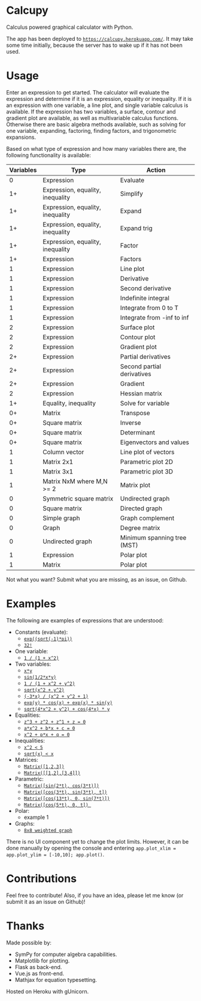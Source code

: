 # Calcupy

Calculus powered graphical calculator with Python.

The app has been deployed to [`https://calcupy.herokuapp.com/`](https://calcupy.herokuapp.com/). It may take some time initially, because the server has to wake up if it has not been used.

# Usage

Enter an expression to get started. The calculator will evaluate the expression and determine if it is an expression, equality or inequality. If it is an expression with one variable, a line plot, and single variable calculus is available. If the expression has two variables, a surface, contour and gradient plot are available, as well as multivariable calculus functions. Otherwise there are basic algebra methods available, such as solving for one variable, expanding, factoring, finding factors, and trigonometric expansions.

Based on what type of expression and how many variables there are, the following functionality is available:

|Variables|Type|Action|
|--|--|--|
|0|Expression|Evaluate|
|1+|Expression, equality, inequality|Simplify|
|1+|Expression, equality, inequality|Expand|
|1+|Expression, equality, inequality|Expand trig|
|1+|Expression, equality, inequality|Factor|
|1+|Expression|Factors|
|1|Expression|Line plot|
|1|Expression|Derivative|
|1|Expression|Second derivative|
|1|Expression|Indefinite integral|
|1|Expression|Integrate from 0 to T|
|1|Expression|Integrate from -inf to inf|
|2|Expression|Surface plot|
|2|Expression|Contour plot|
|2|Expression|Gradient plot|
|2+|Expression|Partial derivatives|
|2+|Expression|Second partial derivatives|
|2+|Expression|Gradient|
|2|Expression|Hessian matrix|
|1+|Equality, inequality|Solve for variable|
|0+|Matrix|Transpose|
|0+|Square matrix|Inverse|
|0+|Square matrix|Determinant|
|0+|Square matrix|Eigenvectors and values|
|1|Column vector|Line plot of vectors|
|1|Matrix 2x1|Parametric plot 2D|
|1|Matrix 3x1|Parametric plot 3D|
|1|Matrix NxM where M,N >= 2|Matrix plot|
|0|Symmetric square matrix|Undirected graph|
|0|Square matrix|Directed graph|
|0|Simple graph|Graph complement|
|0|Graph|Degree matrix|
|0|Undirected graph|Minimum spanning tree (MST)|
|1|Expression|Polar plot|
|1|Matrix|Polar plot|

Not what you want? Submit what you are missing, as an issue, on Github.

# Examples

The following are examples of expressions that are understood:

 * Constants (evaluate):
   * [`exp((sqrt(-1)*pi))`](https://calcupy.herokuapp.com/?expr=exp((sqrt(-1)*pi)))
   * [`32!`](https://calcupy.herokuapp.com/?expr=32!)
 * One variable: 
   * [`1 / (1 + x^2)`](https://calcupy.herokuapp.com/?expr=1%20%2F%20(1%20%2B%20x%5E2))
 * Two variables: 
   * [`x*y`](https://calcupy.herokuapp.com/?expr=x*y) 
   * [`sin(1/2*x*y)`](https://calcupy.herokuapp.com/?expr=sin(1%2F2*x*y))
   * [`1 / (1 + x^2 + y^2)`](https://calcupy.herokuapp.com/?expr=1%20%2F%20(1%20%2B%20x%5E2%20%2B%20y%5E2))
   * [`sqrt(x^2 + y^2)`](https://calcupy.herokuapp.com/?expr=sqrt(x%5E2%20%2B%20y%5E2))
   * [`(-3*x) / (x^2 + y^2 + 1)`](https://calcupy.herokuapp.com/?expr=(-3*x)%2F(x%5E2%2By%5E2%2B1))
   * [`exp(y) * cos(x) + exp(x) * sin(y)`](https://calcupy.herokuapp.com/?expr=exp(y)%20*%20cos(x)%20%2B%20exp(x)%20*%20sin(y))
   * [`sqrt(4*x^2 + y^2) + cos(4*x) * y`](https://calcupy.herokuapp.com/?expr=sqrt(4*x%5E2%20%2B%20y%5E2)%20%2B%20cos(4*x)*y)
 * Equalities: 
   * [`z^3 + z^2 + z^1 + z = 0`](https://calcupy.herokuapp.com/?expr=z%5E3%20%2B%20z%5E2%20%2B%20z%5E1%20%2B%20z%20%3D%200)
   * [`a*x^2 + b*x + c = 0`](https://calcupy.herokuapp.com/?expr=a*x%5E2%2Bb*x%2Bc%3D0)
   * [`x^2 + p*x + q = 0`](https://calcupy.herokuapp.com/?expr=x%5E2%2Bp*x%2Bq%3D0)
 * Inequalities: 
   * [`x^2 < 5`](https://calcupy.herokuapp.com/?expr=x%5E2%20%3C%3D%205)
   * [`sqrt(x) < x`](https://calcupy.herokuapp.com/?expr=sqrt(x)%20%3C%20x)
 * Matrices:
   * [`Matrix([1,2,3])`](https://calcupy.herokuapp.com/?expr=Matrix(%5B1%2C2%2C3%5D))
   * [`Matrix([[1,2],[3,4]])`](https://calcupy.herokuapp.com/?expr=Matrix(%5B%5B1%2C2%5D%2C%5B3%2C4%5D%5D))
 * Parametric:
   * [`Matrix([sin(2*t), cos(3*t)])`](https://calcupy.herokuapp.com/?expr=Matrix(%5Bsin(2*t)%2C%20cos(3*t)%5D))
   * [`Matrix([cos(3*t), sin(3*t), t])`](https://calcupy.herokuapp.com/?expr=Matrix(%5Bcos(3*t)%2C%20sin(3*t)%2C%20t%5D))
   * [`Matrix([cos(13*t), 0, sin(7*t)])`](https://calcupy.herokuapp.com/?expr=Matrix(%5Bcos(13*t)%2C%200%2C%20sin(7*t)%5D)&xlima=-5&xlimb=5&ylima=-5&ylimb=5)
   * [`Matrix([cos(5*t), 0, t]) `](https://calcupy.herokuapp.com/?expr=Matrix(%5Bcos(5*t)%2C%200%2C%20t%5D)%20&xlima=-5&xlimb=5&ylima=-5&ylimb=5)
 * Polar:
   * example 1
 * Graphs:
   * [`8x8 weighted graph`](http://calcupy.herokuapp.com/?expr=Matrix(%5B%5B%200.0%2C%20%206.0%2C%2016.0%2C%2042.0%2C%2072.0%2C%20%200.0%2C%20%207.0%2C%2018.0%5D%2C%5B%206.0%2C%20%200.0%2C%2036.0%2C%2028.0%2C%2024.0%2C%2045.0%2C%20%209.0%2C%2042.0%5D%2C%5B16.0%2C%2036.0%2C%20%200.0%2C%20%200.0%2C%2054.0%2C%20%200.0%2C%2032.0%2C%2054.0%5D%2C%5B42.0%2C%2028.0%2C%20%200.0%2C%20%200.0%2C%2056.0%2C%2063.0%2C%2010.0%2C%2014.0%5D%2C%5B72.0%2C%2024.0%2C%2054.0%2C%2056.0%2C%20%200.0%2C%2072.0%2C%2072.0%2C%2018.0%5D%2C%5B%200.0%2C%2045.0%2C%20%200.0%2C%2063.0%2C%2072.0%2C%20%200.0%2C%2032.0%2C%2010.0%5D%2C%5B%207.0%2C%20%209.0%2C%2032.0%2C%2010.0%2C%2072.0%2C%2032.0%2C%20%200.0%2C%2063.0%5D%2C%5B18.0%2C%2042.0%2C%2054.0%2C%2014.0%2C%2018.0%2C%2010.0%2C%2063.0%2C%20%200.0%5D%5D)&xlima=-5&xlimb=5&ylima=-5&ylimb=5)

There is no UI component yet to change the plot limits. However, it can be done manually by opening the console and entering `app.plot_xlim = app.plot_ylim = [-10,10]; app.plot()`.

# Contributions

Feel free to contribute! Also, if you have an idea, please let me know (or submit it as an issue on Github)!

# Thanks

Made possible by:

 * SymPy for computer algebra capabilities.
 * Matplotlib for plotting.
 * Flask as back-end.
 * Vue.js as front-end.
 * Mathjax for equation typesetting.

Hosted on Heroku with gUnicorn.